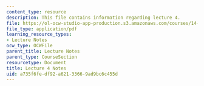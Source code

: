```yaml
---
content_type: resource
description: This file contains information regarding lecture 4.
file: https://ol-ocw-studio-app-production.s3.amazonaws.com/courses/14-581-international-economics-i-spring-2013/a735f6fedf92a62133669ad9bc6c455d_MIT14_581S13_classnotes4.pdf
file_type: application/pdf
learning_resource_types:
- Lecture Notes
ocw_type: OCWFile
parent_title: Lecture Notes
parent_type: CourseSection
resourcetype: Document
title: Lecture 4 Notes
uid: a735f6fe-df92-a621-3366-9ad9bc6c455d
---
```


